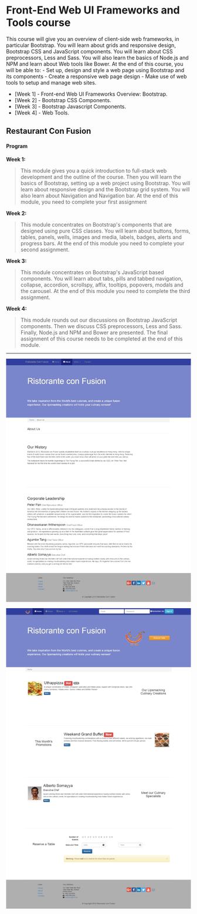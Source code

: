 # Front-End Web UI Frameworks and Tools course

This course will give you an overview of client-side web frameworks, in particular Bootstrap. You will learn about grids and responsive design, Bootstrap CSS and JavaScript components. You will learn about CSS preprocessors, Less and Sass. You will also learn the basics of Node.js and NPM and learn about Web tools like Bower. At the end of this course, you will be able to: - Set up, design and style a web page using Bootstrap and its components - Create a responsive web page design - Make use of web tools to setup and manage web sites.

 - [Week 1] - Front-end Web UI Frameworks Overview: Bootstrap.
 - [Week 2] - Bootstrap CSS Components.
 - [Week 3] - Bootstrap Javascript Components.
 - [Week 4] - Web Tools.

## Restaurant Con Fusion

#### Program

**Week 1:** 

>This module gives you a quick introduction to full-stack web development and the outline of the course. Then you will learn the basics of Bootstrap, setting up a web project using Bootstrap. You will learn about responsive design and the Bootstrap grid system. You will also learn about Navigation and Navigation bar. At the end of this module, you need to complete your first assignment


**Week 2:** 

>This module concentrates on Bootstrap's components that are designed using pure CSS classes. You will learn about buttons, forms, tables, panels, wells, images and media, labels, badges, alerts and progress bars. At the end of this module you need to complete your second assignment.

**Week 3:** 

>This module concentrates on Bootstrap's JavaScript based components. You will learn about tabs, pills and tabbed navigation, collapse, accordion, scrollspy, affix, tooltips, popovers, modals and the carousel. At the end of this module you need to complete the third assignment.

**Week 4:** 

>This module rounds out our discussions on Bootstrap JavaScript components. Then we discuss CSS preprocessors, Less and Sass. Finally, Node.js and NPM and Bower are presented. The final assignment of this course needs to be completed at the end of this module. 

----------
![Screencapture1](https://github.com/dmsuzuki/RestaurantConFusion/blob/master/screencapture1.png)

![Screencapture2](https://github.com/dmsuzuki/RestaurantConFusion/blob/master/screencapture2.png)